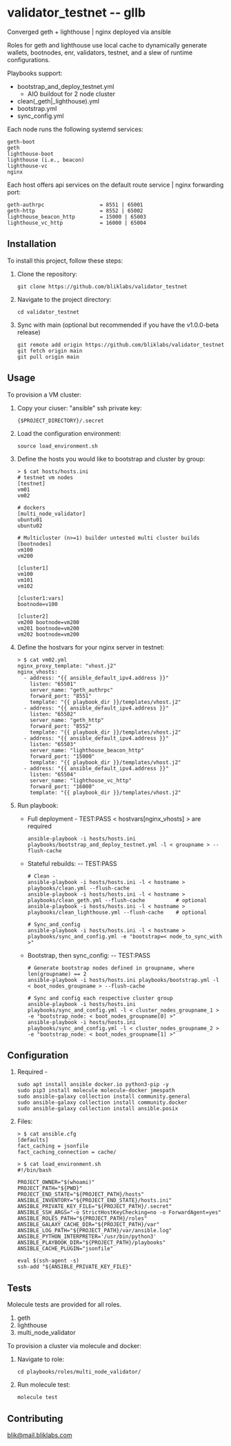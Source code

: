 # validator_testnet -- gllb

Converged geth + lighthouse | nginx deployed via ansible

Roles for geth and lighthouse use local cache to dynamically generate wallets, bootnodes,
enr, validators, testnet, and a slew of runtime configurations. 

Playbooks support: 
  - bootstrap_and_deploy_testnet.yml
    - AIO buildout for 2 node cluster 
  - clean(_geth|_lighthouse).yml
  - bootstrap.yml
  - sync_config.yml

Each node runs the following systemd services:
  ```
  geth-boot
  geth
  lighthouse-boot
  lighthouse (i.e., beacon)
  lighthouse-vc
  nginx
  ```

Each host offers api services on the default route service | nginx forwarding port:
  ```
  geth-authrpc                  = 8551 | 65001
  geth-http                     = 8552 | 65002
  lighthouse_beacon_http        = 15000 | 65003
  lighthouse_vc_http            = 16000 | 65004
  ```

## Installation

To install this project, follow these steps:

1. Clone the repository:
    ```
    git clone https://github.com/bliklabs/validator_testnet
    ```

2. Navigate to the project directory:
    ```
    cd validator_testnet
    ```
3. Sync with main (optional but recommended if you have the v1.0.0-beta release)
    ```
    git remote add origin https://github.com/bliklabs/validator_testnet
    git fetch origin main
    git pull origin main
    ```

## Usage

To provision a VM cluster:

1. Copy your ciuser: "ansible" ssh private key:
   ```   
   {$PROJECT_DIRECTORY}/.secret
   ```

2. Load the configuration environment:
   ```
   source load_environment.sh
   ```

3. Define the hosts you would like to bootstrap and cluster by group:
   ```
   > $ cat hosts/hosts.ini
   # testnet vm nodes
   [testnet]
   vm01
   vm02

   # dockers
   [multi_node_validator]
   ubuntu01
   ubuntu02

   # Multicluster (n>=1) builder untested multi cluster builds
   [bootnodes]
   vm100
   vm200

   [cluster1]
   vm100
   vm101
   vm102

   [cluster1:vars]
   bootnode=v100
   
   [cluster2]
   vm200 bootnode=vm200
   vm201 bootnode=vm200
   vm202 bootnode=vm200
   ```

4. Define the hostvars for your nginx server in testnet:
   ```
   > $ cat vm02.yml 
   nginx_proxy_template: "vhost.j2"
   nginx_vhosts:
     - address: "{{ ansible_default_ipv4.address }}"
       listen: "65501"
       server_name: "geth_authrpc"
       forward_port: "8551"
       template: "{{ playbook_dir }}/templates/vhost.j2"
     - address: "{{ ansible_default_ipv4.address }}"
       listen: "65502"
       server_name: "geth_http"
       forward_port: "8552"
       template: "{{ playbook_dir }}/templates/vhost.j2"
     - address: "{{ ansible_default_ipv4.address }}"
       listen: "65503"
       server_name: "lighthouse_beacon_http"
       forward_port: "15000"
       template: "{{ playbook_dir }}/templates/vhost.j2"
     - address: "{{ ansible_default_ipv4.address }}"
       listen: "65504"
       server_name: "lighthouse_vc_http"
       forward_port: "16000"
       template: "{{ playbook_dir }}/templates/vhost.j2"
    ```

5. Run playbook:
   - Full deployment - TEST:PASS < hostvars[nginx_vhosts] > are required
     ```
     ansible-playbook -i hosts/hosts.ini playbooks/bootstrap_and_deploy_testnet.yml -l < groupname > --flush-cache
     ```
   - Stateful rebuilds: -- TEST:PASS
     ```
     # Clean -
     ansible-playbook -i hosts/hosts.ini -l < hostname > playbooks/clean.yml --flush-cache
     ansible-playbook -i hosts/hosts.ini -l < hostname > playbooks/clean_geth.yml --flush-cache          # optional
     ansible-playbook -i hosts/hosts.ini -l < hostname > playbooks/clean_lighthouse.yml --flush-cache    # optional

     # Sync_and_config
     ansible-playbook -i hosts/hosts.ini -l < hostname > playbooks/sync_and_config.yml -e "bootstrap=< node_to_sync_with >"
     ```
   - Bootstrap, then sync_config: -- TEST:PASS
     ```
     # Generate bootstrap nodes defined in groupname, where len(groupname) == 2
     ansible-playbook -i hosts/hosts.ini playbooks/bootstrap.yml -l < boot_nodes_groupname > --flush-cache

     # Sync and config each respective cluster group
     ansible-playbook -i hosts/hosts.ini playbooks/sync_and_config.yml -l < cluster_nodes_groupname_1 >  -e "bootstrap_node: < boot_nodes_groupname[0] >"
     ansible-playbook -i hosts/hosts.ini playbooks/sync_and_config.yml -l < cluster_nodes_groupname_2 >  -e "bootstrap_node: < boot_nodes_groupname[1] >"
     ```

## Configuration

1. Required - 
   ```
   sudo apt install ansible docker.io python3-pip -y
   sudo pip3 install molecule molecule-docker jmespath
   sudo ansible-galaxy collection install community.general
   sudo ansible-galaxy collection install community.docker
   sudo ansible-galaxy collection install ansible.posix
   ```

2. Files:
   ```
   > $ cat ansible.cfg
   [defaults]
   fact_caching = jsonfile
   fact_caching_connection = cache/
                                                                                          
   > $ cat load_environment.sh
   #!/bin/bash

   PROJECT_OWNER="$(whoami)"
   PROJECT_PATH="${PWD}"
   PROJECT_END_STATE="${PROJECT_PATH}/hosts"
   ANSIBLE_INVENTORY="${PROJECT_END_STATE}/hosts.ini"
   ANSIBLE_PRIVATE_KEY_FILE="${PROJECT_PATH}/.secret"
   ANSIBLE_SSH_ARGS="-o StrictHostKeyChecking=no -o ForwardAgent=yes"
   ANSIBLE_ROLES_PATH="${PROJECT_PATH}/roles"
   ANSIBLE_GALAXY_CACHE_DIR="${PROJECT_PATH}/var"
   ANSIBLE_LOG_PATH="${PROJECT_PATH}/var/ansible.log"
   ANSIBLE_PYTHON_INTERPRETER='/usr/bin/python3'
   ANSIBLE_PLAYBOOK_DIR="${PROJECT_PATH}/playbooks"
   ANSIBLE_CACHE_PLUGIN="jsonfile"

   eval $(ssh-agent -s)
   ssh-add "${ANSIBLE_PRIVATE_KEY_FILE}"
   ```


## Tests

Molecule tests are provided for all roles.

1. geth
2. lighthouse
3. multi_node_validator 

To provision a cluster via molecule and docker:

1. Navigate to role:
   ```
   cd playbooks/roles/multi_node_validator/
   ```

2. Run molecule test:
   ```
   molecule test
   ```

## Contributing

blik@mail.bliklabs.com
